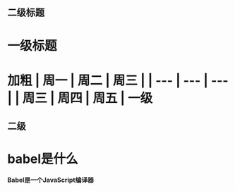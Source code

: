 
## 二级标题
# 一级标题
**加粗**
 | 周一 | 周二 | 周三 |
 | --- | --- | --- |
 | 周三 | 周四 | 周五 |
一级
=======
二级
------

# babel是什么
**Babel是一个JavaScript编译器**